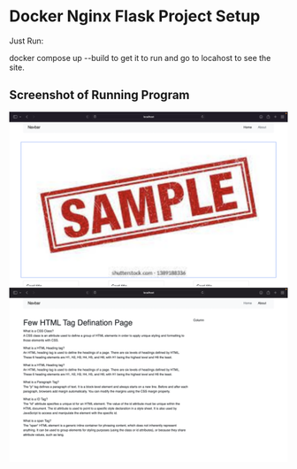 # Docker Nginx Flask Project Setup

Just Run:

docker compose up --build to get it to run and go to locahost to see the site.

## Screenshot of Running Program


![Running Program](screenshots/ouput1.png)
![Running Program](screenshots/output2.png)
